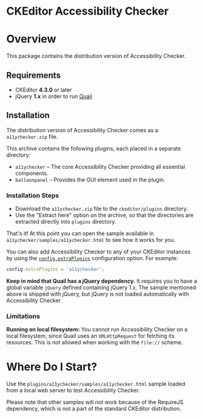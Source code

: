 CKEditor Accessibility Checker
==================================================

# Overview

This package contains the distribution version of Accessibility Checker.

## Requirements

* CKEditor **4.3.0** or later
* jQuery **1.x** in order to run [Quail](http://quailjs.org/)

## Installation

The distribution version of Accessibility Checker comes as a `a11ychecker.zip` file.

This archive contains the following plugins, each placed in a separate directory:

* `a11ychecker` &ndash; The core Accessibility Checker providing all essential components.
* `balloonpanel` &ndash; Provides the GUI element used in the plugin.

### Installation Steps

* Download the `a11ychecker.zip` file to the `ckeditor/plugins` directory.
* Use the "Extract here" option on the archive, so that the directories are extracted directly into `plugins` directory.

That's it! At this point you can open the sample available in `a11ychecker/samples/a11ychecker.html` to see how it works for you.

You can also add Accessibility Checker to any of your CKEditor instances by using the [`config.extraPlugins`](http://docs.ckeditor.com/#!/api/CKEDITOR.config-cfg-extraPlugins) configuration option. For example:

```javascript
config.extraPlugins = 'a11ychecker';
```

**Keep in mind that Quail has a jQuery dependency.** It requires you to have a global variable `jQuery` defined containing jQuery 1.x. The  sample mentioned above is shipped with jQuery, but jQuery is not loaded automatically with Accessibility Checker.

### Limitations

**Running on local filesystem:** You cannot run Accessibility Checker on a local filesystem, since Quail uses an `XMLHttpRequest` for fetching its resources. This is not allowed when working with the `file://` scheme.

# Where Do I Start?

Use the `plugins/a11ychecker/samples/a11ychecker.html` sample loaded from a local web server to test Accessibility Checker.

Please note that other samples will not work because of the RequireJS dependency, which is not a part of the standard CKEditor distribution.
